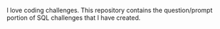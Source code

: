 I love coding challenges. This repository contains the question/prompt portion of SQL challenges that I have created.
